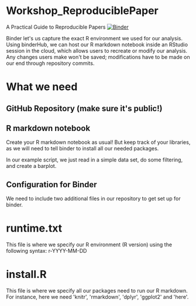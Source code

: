 # Workshop_ReproduciblePaper
A Practical Guide to Reproducible Papers [![Binder](https://mybinder.org/badge_logo.svg)](https://mybinder.org/v2/gh/ablucher/Workshop_ReproduciblePaper/master?urlpath=rstudio)

Binder let's us capture the exact R environment we used for our analysis. Using binderHub, we can host our R markdown notebook inside an RStudio session in the cloud, which allows users to recreate or modify our analysis. Any changes users make won't be saved; modifications have to be made on our end through repository commits. 

# What we need

## GitHub Repository (make sure it's public!)

## R markdown notebook
Create your R markdown notebook as usual! But keep track of your libraries, as we will need to tell binder to install all our needed packages.

In our example script, we just read in a simple data set, do some filtering, and create a barplot.

## Configuration for Binder
We need to include two additional files in our repository to get set up for binder. 

# runtime.txt
This file is where we specify our R environment (R version) using the following syntax:
r-YYYY-MM-DD

# install.R 
This file is where we specify all our packages need to run our R markdown. For instance, here we need 'knitr', 'rmarkdown', 'dplyr', 'ggplot2' and 'here'. 

